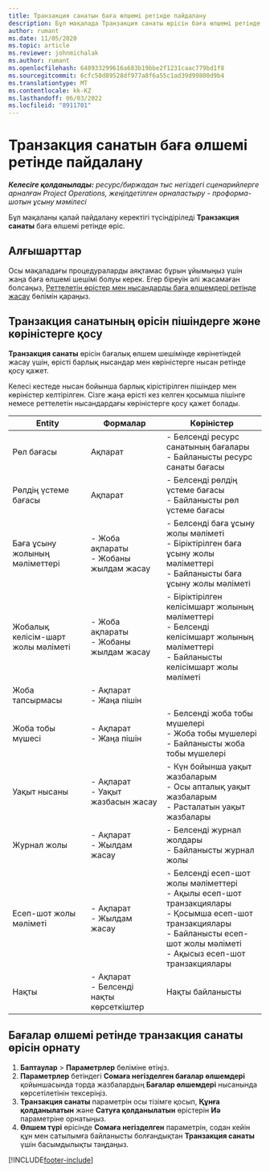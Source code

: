 ```yaml
---
title: Транзакция санатын баға өлшемі ретінде пайдалану
description: Бұл мақалада Транзакция санаты өрісін баға өлшемі ретінде пайдалану жолы туралы ақпарат берілген.
author: rumant
ms.date: 11/05/2020
ms.topic: article
ms.reviewer: johnmichalak
ms.author: rumant
ms.openlocfilehash: 648933299616a683b19bbe2f1231caac779bd1f8
ms.sourcegitcommit: 6cfc50d89528df977a8f6a55c1ad39d99800d9b4
ms.translationtype: MT
ms.contentlocale: kk-KZ
ms.lasthandoff: 06/03/2022
ms.locfileid: "8911701"
---
```

# <a name="use-transaction-category-as-a-pricing-dimension"></a>Транзакция санатын баға өлшемі ретінде пайдалану


_**Келесіге қолданылады:** ресурс/биржадан тыс негіздегі сценарийлерге арналған Project Operations, жеңілдетілген орналастыру - проформа-шотын ұсыну мәмілесі_


Бұл мақаланы қалай пайдалану керектігі түсіндіріледі **Транзакция санаты** баға өлшемі ретінде өріс. 

## <a name="prerequisites"></a>Алғышарттар
Осы мақаладағы процедураларды аяқтамас бұрын ұйымыңыз үшін жаңа баға өлшемі шешімі болуы керек. Егер біреуін әлі жасамаған болсаңыз, [Реттелетін өрістер мен нысандарды баға өлшемдері ретінде жасау](create-custom-fields-entities-pricing-dimensions.md) бөлімін қараңыз.

## <a name="add-the-transaction-category-field-to-forms-and-views"></a>Транзакция санатының өрісін пішіндерге және көріністерге қосу
**Транзакция санаты** өрісін бағалық өлшем шешімінде көрінетіндей жасау үшін, өрісті барлық нысандар мен көріністерге нысан ретінде қосу қажет.

Келесі кестеде нысан бойынша барлық кірістірілген пішіндер мен көріністер келтірілген. Сізге жаңа өрісті кез келген қосымша пішінге немесе реттелетін нысандардағы көріністерге қосу қажет болады.

|  Entity        | Формалар     |Көріністер        |
| ------------------------------|---------------------------------|----------------------------------|
|  Рөл бағасы| Ақпарат |- Белсенді ресурс санатының бағалары<br> - Байланысты ресурс санаты бағасы |
|  Рөлдің үстеме бағасы| Ақпарат|- Белсенді рөлдің үстеме бағасы<br>- Байланысты рөл үстеме бағасы |
|  Баға ұсыну жолының мәліметтері|- Жоба ақпараты<br>- Жобаны жылдам жасау| - Белсенді баға ұсыну жолы мәліметі<br>- Біріктірілген баға ұсыну жолы мәліметтері<br>- Байланысты баға ұсыну жолы мәліметі |
|  Жобалық келісім-шарт жолы мәліметі|- Жоба ақпараты<br>- Жобаны жылдам жасау|- Біріктірілген келісімшарт жолының мәліметтері<br>- Белсенді келісімшарт жолының мәліметтері<br>- Байланысты келісімшарт жолы мәліметі |
|  Жоба тапсырмасы|- Ақпарат<br>- Жаңа пішін| &nbsp; |
|  Жоба тобы мүшесі|- Ақпарат<br>- Жаңа пішін|- Белсенді жоба тобы мүшелері<br>- Жоба тобы мүшелері<br>- Байланысты жоба тобы мүшелері |
|  Уақыт нысаны|- Ақпарат<br>- Уақыт жазбасын жасау|- Күн бойынша уақыт жазбаларым<br>- Осы апталық уақыт жазбаларым<br>- Расталатын уақыт жазбалары|
|  Журнал жолы|- Ақпарат<br>- Жылдам жасау|- Белсенді журнал жолдары<br>- Байланысты журнал жолы|
|  Есеп-шот жолы мәліметі|- Ақпарат<br>- Жылдам жасау|- Белсенді есеп-шот жолы мәліметтері<br>- Ақылы есеп-шот транзакциялары<br>- Қосымша есеп-шот транзакциялары<br>- Байланысты есеп-шот жолы мәліметі <br>- Ақысыз есеп-шот транзакциялары|
|  Нақты|- Ақпарат<br>- Белсенді нақты көрсеткіштер| Нақты байланысты |

## <a name="set-up-the-transaction-category-field-as-a-pricing-dimension"></a>Бағалар өлшемі ретінде транзакция санаты өрісін орнату

1. **Баптаулар** > **Параметрлер** бөліміне өтіңіз. 
2. **Параметрлер** бетіндегі **Сомаға негізделген бағалар өлшемдері** қойыншасында торда жазбалардың **Бағалар өлшемдері** нысанында көрсетілетінін тексеріңіз.
3. **Транзакция санаты** параметрін осы тізімге қосып, **Құнға қолданылатын** және **Сатуға қолданылатын** өрістерін **Иә** параметріне орнатыңыз.
4. **Өлшем түрі** өрісінде **Сомаға негізделген** параметрін, содан кейін құн мен сатылымға байланысты болғандықтан **Транзакция санаты** үшін басымдылықты таңдаңыз.


[!INCLUDE[footer-include](../includes/footer-banner.md)]